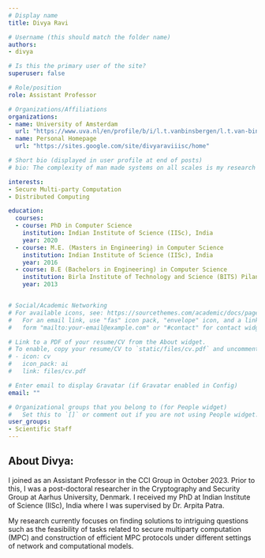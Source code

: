 ```yaml
---
# Display name
title: Divya Ravi

# Username (this should match the folder name)
authors:
- divya

# Is this the primary user of the site?
superuser: false

# Role/position
role: Assistant Professor

# Organizations/Affiliations
organizations:
- name: University of Amsterdam
  url: "https://www.uva.nl/en/profile/b/i/l.t.vanbinsbergen/l.t.van-binsbergen.html"
- name: Personal Homepage
  url: "https://sites.google.com/site/divyaraviiisc/home"

# Short bio (displayed in user profile at end of posts)
# bio: The complexity of man made systems on all scales is my research field. Cyber Infrastructure is rapidly evolving from relatively simple fixed components to programmable and virtualized objects with many degrees of freedom, owned,  operated and governed by different entities in multiple administrative connected domains on the Internet. Harnessing this complexity in a transparent trust-able way for safe and secure data processing is a major research topic that nowadays defines the focus in my research. I chair the Complex Cyber Infrastructure research group that hosts this research line.

interests:
- Secure Multi-party Computation
- Distributed Computing

education:
  courses:
  - course: PhD in Computer Science
    institution: Indian Institute of Science (IISc), India
    year: 2020
  - course: M.E. (Masters in Engineering) in Computer Science
    institution: Indian Institute of Science (IISc), India 
    year: 2016
  - course: B.E (Bachelors in Engineering) in Computer Science
    institution: Birla Institute of Technology and Science (BITS) Pilani, Hyderabad Campus, India  
    year: 2013


# Social/Academic Networking
# For available icons, see: https://sourcethemes.com/academic/docs/page-builder/#icons
#   For an email link, use "fas" icon pack, "envelope" icon, and a link in the
#   form "mailto:your-email@example.com" or "#contact" for contact widget.

# Link to a PDF of your resume/CV from the About widget.
# To enable, copy your resume/CV to `static/files/cv.pdf` and uncomment the lines below.
# - icon: cv
#   icon_pack: ai
#   link: files/cv.pdf

# Enter email to display Gravatar (if Gravatar enabled in Config)
email: ""

# Organizational groups that you belong to (for People widget)
#   Set this to `[]` or comment out if you are not using People widget.
user_groups:
- Scientific Staff
---
```


## About Divya:

I joined as an Assistant Professor in the CCI Group in October 2023. Prior to this, I was a post-doctoral researcher in the Cryptography and Security Group at Aarhus University, Denmark.  I received my PhD at Indian Institute of Science (IISc), India where I was supervised by Dr. Arpita Patra. 

My research currently focuses on finding solutions to intriguing questions such as the feasibility of tasks related to secure multiparty computation (MPC) and construction of efficient MPC protocols under different settings of network and computational models. 